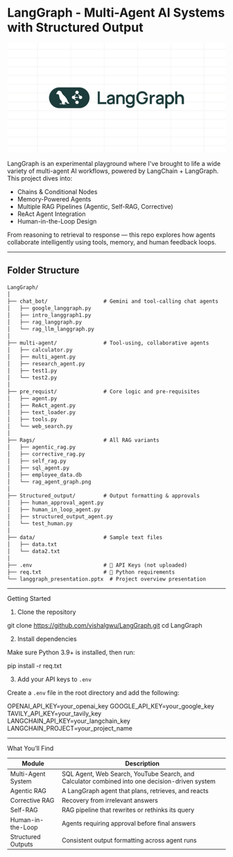 #  LangGraph - Multi-Agent AI Systems with Structured Output

![LangGraph Banner](https://github.com/vishalgwu/LangGraph/blob/main/LangGraph-image.jpg)

LangGraph is an experimental playground where I've brought to life a wide variety of multi-agent AI workflows, powered by LangChain + LangGraph. This project dives into:
- Chains & Conditional Nodes
- Memory-Powered Agents
- Multiple RAG Pipelines (Agentic, Self-RAG, Corrective)
- ReAct Agent Integration
- Human-in-the-Loop Design

 From reasoning to retrieval to response — this repo explores how agents collaborate intelligently using tools, memory, and human feedback loops.

--------------------------------------------------------------------------------
##  Folder Structure

```text
LangGraph/
│
├── chat_bot/                  # Gemini and tool-calling chat agents
│   ├── google_langgraph.py
│   ├── intro_langgraph1.py
│   ├── rag_langgraph.py
│   └── rag_llm_langgraph.py
│
├── multi-agent/               # Tool-using, collaborative agents
│   ├── calculator.py
│   ├── multi_agent.py
│   ├── research_agent.py
│   ├── test1.py
│   └── test2.py
│
├── pre_requist/               # Core logic and pre-requisites
│   ├── agent.py
│   ├── ReAct_agent.py
│   ├── text_loader.py
│   ├── tools.py
│   └── web_search.py
│
├── Rags/                      # All RAG variants
│   ├── agentic_rag.py
│   ├── corrective_rag.py
│   ├── self_rag.py
│   ├── sql_agent.py
│   ├── employee_data.db
│   └── rag_agent_graph.png
│
├── Structured_output/         # Output formatting & approvals
│   ├── human_approval_agent.py
│   ├── human_in_loop_agent.py
│   ├── structured_output_agent.py
│   └── test_human.py
│
├── data/                      # Sample text files
│   ├── data.txt
│   └── data2.txt
│
├── .env                       # 🔐 API Keys (not uploaded)
├── req.txt                    # 🔧 Python requirements
└── langgraph_presentation.pptx  # Project overview presentation
```




--------------------------------------------------------------------------------

 Getting Started

1.  Clone the repository

git clone https://github.com/vishalgwu/LangGraph.git
cd LangGraph

2.  Install dependencies

Make sure Python 3.9+ is installed, then run:

pip install -r req.txt

3.  Add your API keys to `.env`

Create a `.env` file in the root directory and add the following:

OPENAI_API_KEY=your_openai_key
GOOGLE_API_KEY=your_google_key
TAVILY_API_KEY=your_tavily_key
LANGCHAIN_API_KEY=your_langchain_key
LANGCHAIN_PROJECT=your_project_name

--------------------------------------------------------------------------------

 What You’ll Find

Module               | Description
--------------------|---------------------------------------------------------------
Multi-Agent System  | SQL Agent, Web Search, YouTube Search, and Calculator combined into one decision-driven system
Agentic RAG         | A LangGraph agent that plans, retrieves, and reacts
Corrective RAG      | Recovery from irrelevant answers
Self-RAG            | RAG pipeline that rewrites or rethinks its query
Human-in-the-Loop   | Agents requiring approval before final answers
Structured Outputs  | Consistent output formatting across agent runs
